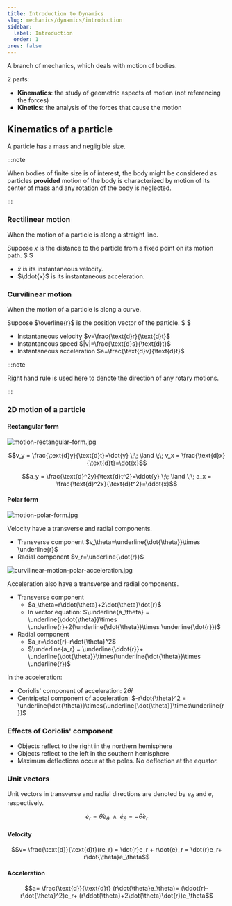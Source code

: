 ```yaml
---
title: Introduction to Dynamics
slug: mechanics/dynamics/introduction
sidebar:
  label: Introduction
  order: 1
prev: false
---
```


A branch of mechanics, which deals with motion of bodies.

2 parts:

- **Kinematics**: the study of geometric aspects of motion (not referencing the
  forces)
- **Kinetics**: the analysis of the forces that cause the motion

## Kinematics of a particle

A particle has a mass and negligible size.

:::note

When bodies of finite size is of interest, the body might be considered as
particles **provided** motion of the body is characterized by motion of its
center of mass and any rotation of the body is neglected.

:::

### Rectilinear motion

When the motion of a particle is along a straight line.

Suppose $x$ is the distance to the particle from a fixed point on its motion
path. $ $

- $\dot{x}$ is its instantaneous velocity.
- $\ddot{x}$ is its instantaneous acceleration.

### Curvilinear motion

When the motion of a particle is along a curve.

Suppose $\overline{r}$ is the position vector of the particle. $ $

- Instantaneous velocity $v=\frac{\text{d}r}{\text{d}t}$
- Instantaneous speed $|v|=\frac{\text{d}s}{\text{d}t}$
- Instantaneous acceleration $a=\frac{\text{d}v}{\text{d}t}$

:::note

Right hand rule is used here to denote the direction of any rotary motions.

:::

### 2D motion of a particle

#### Rectangular form

![motion-rectangular-form.jpg](/mechanics/dynamics/motion-rectangular-form.jpg)

```math
v_y = \frac{\text{d}y}{\text{d}t}=\dot{y}
\;\;
\land
\;\;
v_x = \frac{\text{d}x}{\text{d}t}=\dot{x}
```

```math
a_y = \frac{\text{d}^2y}{\text{d}t^2}=\ddot{y}
\;\;
\land
\;\;
a_x = \frac{\text{d}^2x}{\text{d}t^2}=\ddot{x}
```

#### Polar form

![motion-polar-form.jpg](/mechanics/dynamics/motion-polar-form.jpg)

Velocity have a transverse and radial components.

- Transverse component $v_\theta=\underline{\dot{\theta}}\times \underline{r}$
- Radial component $v_r=\underline{\dot{r}}$

![curvilinear-motion-polar-acceleration.jpg](/mechanics/dynamics/curvilinear-motion-polar-acceleration.jpg)

Acceleration also have a transverse and radial components.

- Transverse component
  - $a_\theta=r\ddot{\theta}+2\dot{\theta}\dot{r}$
  - In vector equation:
    $\underline{a_\theta} = \underline{\ddot{\theta}}\times \underline{r}+2(\underline{\dot{\theta}}\times \underline{\dot{r}})$
- Radial component
  - $a_r=\ddot{r}-r\dot{\theta}^2$
  - $\underline{a_r} = \underline{\ddot{r}}+ \underline{\dot{\theta}}\times(\underline{\dot{\theta}}\times \underline{r})$

In the acceleration:

- Coriolis' component of acceleration: $2\dot{\theta}\dot{r}$
- Centripetal component of acceleration:
  $-r\dot{\theta}^2 = \underline{\dot{\theta}}\times(\underline{\dot{\theta}}\times\underline{r})$

### Effects of Coriolis' component

- Objects reflect to the right in the northern hemisphere
- Objects reflect to the left in the southern hemisphere
- Maximum deflections occur at the poles. No deflection at the equator.

### Unit vectors

Unit vectors in transverse and radial directions are denoted by $e_\theta$ and
$e_r$ respectively.

```math
\dot{e}_r=\dot{\theta}e_\theta\;\;\land\;\;
\dot{e}_\theta = -\dot{\theta}e_r
```

#### Velocity

```math
v=
\frac{\text{d}}{\text{d}t}(re_r) =
\dot{r}e_r + r\dot{e}_r =
\dot{r}e_r+
r\dot{\theta}e_\theta
```

#### Acceleration

```math
a=
\frac{\text{d}}{\text{d}t}
(r\dot{\theta}e_\theta)=
(\ddot{r}-r\dot{\theta}^2)e_r+
(r\ddot{\theta}+2\dot{\theta}\dot{r})e_\theta
```
